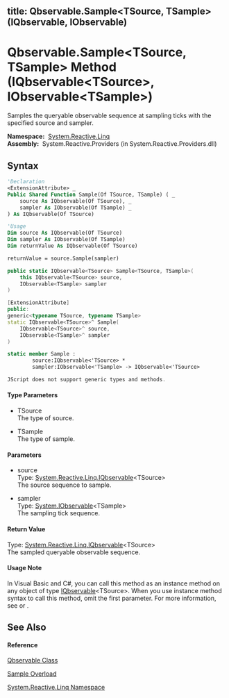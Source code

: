 title: Qbservable.Sample<TSource, TSample>(IQbservable<TSource>, IObservable<TSample>)
---
# Qbservable.Sample\<TSource, TSample\> Method (IQbservable\<TSource\>, IObservable\<TSample\>)

Samples the queryable observable sequence at sampling ticks with the specified source and sampler.

**Namespace:**  [System.Reactive.Linq](System.Reactive.Linq/System.Reactive.Linq)  
**Assembly:**  System.Reactive.Providers (in System.Reactive.Providers.dll)

## Syntax

```vb
'Declaration
<ExtensionAttribute> _
Public Shared Function Sample(Of TSource, TSample) ( _
    source As IQbservable(Of TSource), _
    sampler As IObservable(Of TSample) _
) As IQbservable(Of TSource)
```

```vb
'Usage
Dim source As IQbservable(Of TSource)
Dim sampler As IObservable(Of TSample)
Dim returnValue As IQbservable(Of TSource)

returnValue = source.Sample(sampler)
```

```csharp
public static IQbservable<TSource> Sample<TSource, TSample>(
    this IQbservable<TSource> source,
    IObservable<TSample> sampler
)
```

```c++
[ExtensionAttribute]
public:
generic<typename TSource, typename TSample>
static IQbservable<TSource>^ Sample(
    IQbservable<TSource>^ source, 
    IObservable<TSample>^ sampler
)
```

```fsharp
static member Sample : 
        source:IQbservable<'TSource> * 
        sampler:IObservable<'TSample> -> IQbservable<'TSource> 
```

```javascript
JScript does not support generic types and methods.
```

#### Type Parameters

- TSource  
  The type of source.

- TSample  
  The type of sample.

#### Parameters

- source  
  Type: [System.Reactive.Linq.IQbservable](IQbservable/IQbservable(TSource))\<TSource\>  
  The source sequence to sample.

- sampler  
  Type: [System.IObservable](https://msdn.microsoft.com/en-us/library/Dd990377)\<TSample\>  
  The sampling tick sequence.

#### Return Value

Type: [System.Reactive.Linq.IQbservable](IQbservable/IQbservable(TSource))\<TSource\>  
The sampled queryable observable sequence.

#### Usage Note

In Visual Basic and C\#, you can call this method as an instance method on any object of type [IQbservable](IQbservable/IQbservable(TSource))\<TSource\>. When you use instance method syntax to call this method, omit the first parameter. For more information, see [](https://msdn.microsoft.com/en-us/library/Bb384936) or [](https://msdn.microsoft.com/en-us/library/Bb383977).

## See Also

#### Reference

[Qbservable Class](Qbservable/Qbservable)

[Sample Overload](Sample/Qbservable.Sample)

[System.Reactive.Linq Namespace](System.Reactive.Linq/System.Reactive.Linq)

